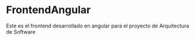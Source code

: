 # FrontendAngular
Este es el frontend desarrollado en angular para el proyecto de Arquitectura de Software